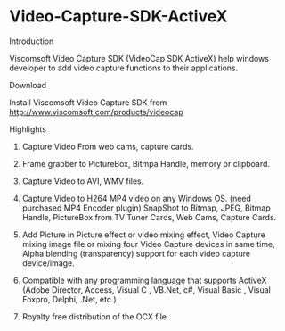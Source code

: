 # Video-Capture-SDK-ActiveX

Introduction

Viscomsoft Video Capture SDK (VideoCap SDK ActiveX) help windows developer to add video capture functions to their applications.

Download

Install Viscomsoft Video Capture SDK from http://www.viscomsoft.com/products/videocap

Highlights

1. Capture Video From web cams, capture cards.

2. Frame grabber to PictureBox, Bitmpa Handle, memory or clipboard.

3. Capture Video to AVI, WMV files.

4. Capture Video to H264 MP4 video on any Windows OS. (need purchased MP4 Encoder plugin)
SnapShot to Bitmap, JPEG, Bitmap Handle, PictureBox from TV Tuner Cards, Web Cams, Capture Cards.

5. Add Picture in Picture effect or video mixing effect, Video Capture mixing image file or mixing four Video Capture devices in same time, Alpha blending (transparency) support for each video capture device/image.  

6. Compatible with any programming language that supports ActiveX (Adobe Director, Access, Visual C , VB.Net, c#, Visual Basic , Visual Foxpro, Delphi, .Net, etc.)

7. Royalty free distribution of the OCX file.

